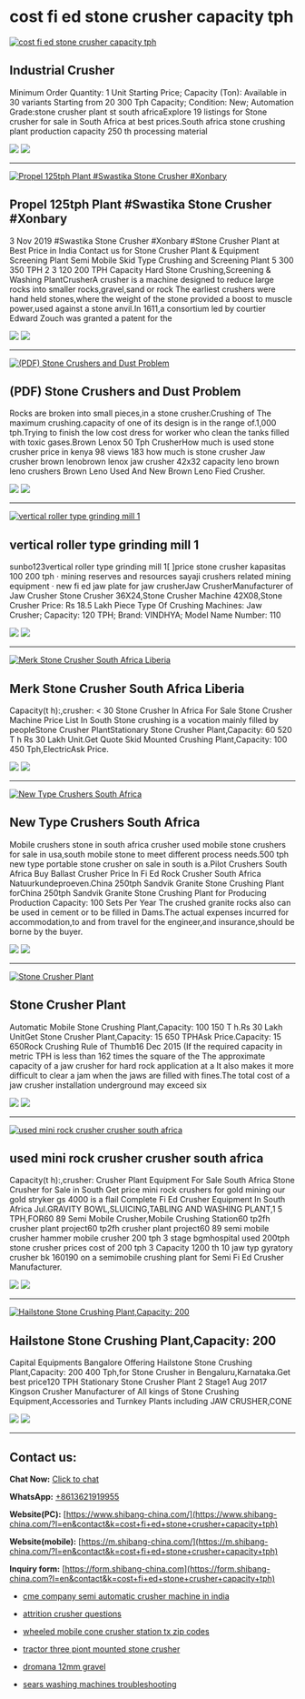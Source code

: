 # cost fi ed stone crusher capacity tph

<a href="https://swt.shibang-china.com/?l=en&img&k=cost+fi+ed+stone+crusher+capacity+tph" target="_blank">![cost fi ed stone crusher capacity tph](http://static.shibang-china.com/all-800x300/883.jpg)</a>

## Industrial Crusher
Minimum Order Quantity: 1 Unit Starting Price; Capacity (Ton): Available in 30 variants Starting from 20 300 Tph Capacity; Condition: New; Automation Grade:stone crusher plant st south africaExplore 19 listings for Stone crusher for sale in South Africa at best prices.South africa stone crushing plant production capacity 250 th processing material


<a href="https://whatsapp.shibangsoft.com/WhatsApp.php" target="_blank" title="WhatsApp">![](http://static.shibang-china.com/icon/whatsapp.png)</a> <a href="https://swt.shibang-china.com/?l=en&icon&k=cost+fi+ed+stone+crusher+capacity+tph" target="_blank">![](http://static.shibang-china.com/icon/chat-en.png)</a>

---

<a href="https://swt.shibang-china.com/?l=en&img&k=cost+fi+ed+stone+crusher+capacity+tph" target="_blank">![Propel 125tph Plant #Swastika Stone Crusher #Xonbary](http://static.shibang-china.com/all-800x300/445.jpg)</a>

## Propel 125tph Plant #Swastika Stone Crusher #Xonbary
3 Nov 2019 #Swastika Stone Crusher #Xonbary #Stone Crusher Plant at Best Price in India Contact us for Stone Crusher Plant &amp; Equipment Screening Plant Semi Mobile Skid Type Crushing and Screening Plant 5 300 350 TPH 2 3 120 200 TPH Capacity Hard Stone Crushing,Screening &amp; Washing PlantCrusherA crusher is a machine designed to reduce large rocks into smaller rocks,gravel,sand or rock The earliest crushers were hand held stones,where the weight of the stone provided a boost to muscle power,used against a stone anvil.In 1611,a consortium led by courtier Edward Zouch was granted a patent for the


<a href="https://whatsapp.shibangsoft.com/WhatsApp.php" target="_blank" title="WhatsApp">![](http://static.shibang-china.com/icon/whatsapp.png)</a> <a href="https://swt.shibang-china.com/?l=en&icon&k=cost+fi+ed+stone+crusher+capacity+tph" target="_blank">![](http://static.shibang-china.com/icon/chat-en.png)</a>

---

<a href="https://swt.shibang-china.com/?l=en&img&k=cost+fi+ed+stone+crusher+capacity+tph" target="_blank">![(PDF) Stone Crushers and Dust Problem](http://static.shibang-china.com/all-800x300/35.jpg)</a>

## (PDF) Stone Crushers and Dust Problem
Rocks are broken into small pieces,in a stone crusher.Crushing of The maximum crushing.capacity of one of its design is in the range of.1,000 tph.Trying to finish the low cost dress for worker who clean the tanks filled with toxic gases.Brown Lenox 50 Tph CrusherHow much is used stone crusher price in kenya 98 views 183 how much is stone crusher Jaw crusher brown lenobrown lenox jaw crusher 42x32 capacity leno brown leno crushers Brown Leno Used And New Brown Leno Fied Crusher.


<a href="https://whatsapp.shibangsoft.com/WhatsApp.php" target="_blank" title="WhatsApp">![](http://static.shibang-china.com/icon/whatsapp.png)</a> <a href="https://swt.shibang-china.com/?l=en&icon&k=cost+fi+ed+stone+crusher+capacity+tph" target="_blank">![](http://static.shibang-china.com/icon/chat-en.png)</a>

---

<a href="https://swt.shibang-china.com/?l=en&img&k=cost+fi+ed+stone+crusher+capacity+tph" target="_blank">![vertical roller type grinding mill 1](http://static.shibang-china.com/all-800x300/1075.jpg)</a>

## vertical roller type grinding mill 1
sunbo123vertical roller type grinding mill 1[ ]price stone crusher kapasitas 100 200 tph &middot; mining reserves and resources sayaji crushers related mining equipment &middot; new fi ed jaw plate for jaw crusherJaw CrusherManufacturer of Jaw Crusher Stone Crusher 36X24,Stone Crusher Machine 42X08,Stone Crusher Price: Rs 18.5 Lakh Piece Type Of Crushing Machines: Jaw Crusher; Capacity: 120 TPH; Brand: VINDHYA; Model Name Number: 110


<a href="https://whatsapp.shibangsoft.com/WhatsApp.php" target="_blank" title="WhatsApp">![](http://static.shibang-china.com/icon/whatsapp.png)</a> <a href="https://swt.shibang-china.com/?l=en&icon&k=cost+fi+ed+stone+crusher+capacity+tph" target="_blank">![](http://static.shibang-china.com/icon/chat-en.png)</a>

---

<a href="https://swt.shibang-china.com/?l=en&img&k=cost+fi+ed+stone+crusher+capacity+tph" target="_blank">![Merk Stone Crusher South Africa Liberia](http://static.shibang-china.com/all-800x300/908.jpg)</a>

## Merk Stone Crusher South Africa Liberia
Capacity(t h):,crusher: &lt; 30 Stone Crusher In Africa For Sale Stone Crusher Machine Price List In South Stone crushing is a vocation mainly filled by peopleStone Crusher PlantStationary Stone Crusher Plant,Capacity: 60 520 T h Rs 30 Lakh Unit.Get Quote Skid Mounted Crushing Plant,Capacity: 100 450 Tph,ElectricAsk Price.


<a href="https://whatsapp.shibangsoft.com/WhatsApp.php" target="_blank" title="WhatsApp">![](http://static.shibang-china.com/icon/whatsapp.png)</a> <a href="https://swt.shibang-china.com/?l=en&icon&k=cost+fi+ed+stone+crusher+capacity+tph" target="_blank">![](http://static.shibang-china.com/icon/chat-en.png)</a>

---

<a href="https://swt.shibang-china.com/?l=en&img&k=cost+fi+ed+stone+crusher+capacity+tph" target="_blank">![New Type Crushers South Africa](http://static.shibang-china.com/all-800x300/237.jpg)</a>

## New Type Crushers South Africa
Mobile crushers stone in south africa crusher used mobile stone crushers for sale in usa,south mobile stone to meet different process needs.500 tph new type portable stone crusher on sale in south is a.Pilot Crushers South Africa Buy Ballast Crusher Price In Fi Ed Rock Crusher South Africa Natuurkundeproeven.China 250tph Sandvik Granite Stone Crushing Plant forChina 250tph Sandvik Granite Stone Crushing Plant for Producing Production Capacity: 100 Sets Per Year The crushed granite rocks also can be used in cement or to be filled in Dams.The actual expenses incurred for accommodation,to and from travel for the engineer,and insurance,should be borne by the buyer.


<a href="https://whatsapp.shibangsoft.com/WhatsApp.php" target="_blank" title="WhatsApp">![](http://static.shibang-china.com/icon/whatsapp.png)</a> <a href="https://swt.shibang-china.com/?l=en&icon&k=cost+fi+ed+stone+crusher+capacity+tph" target="_blank">![](http://static.shibang-china.com/icon/chat-en.png)</a>

---

<a href="https://swt.shibang-china.com/?l=en&img&k=cost+fi+ed+stone+crusher+capacity+tph" target="_blank">![Stone Crusher Plant](http://static.shibang-china.com/all-800x300/1342.jpg)</a>

## Stone Crusher Plant
Automatic Mobile Stone Crushing Plant,Capacity: 100 150 T h.Rs 30 Lakh UnitGet Stone Crusher Plant,Capacity: 15 650 TPHAsk Price.Capacity: 15 650Rock Crushing Rule of Thumb16 Dec 2015 (If the required capacity in metric TPH is less than 162 times the square of the The approximate capacity of a jaw crusher for hard rock application at a It also makes it more difficult to clear a jam when the jaws are filled with fines.The total cost of a jaw crusher installation underground may exceed six


<a href="https://whatsapp.shibangsoft.com/WhatsApp.php" target="_blank" title="WhatsApp">![](http://static.shibang-china.com/icon/whatsapp.png)</a> <a href="https://swt.shibang-china.com/?l=en&icon&k=cost+fi+ed+stone+crusher+capacity+tph" target="_blank">![](http://static.shibang-china.com/icon/chat-en.png)</a>

---

<a href="https://swt.shibang-china.com/?l=en&img&k=cost+fi+ed+stone+crusher+capacity+tph" target="_blank">![used mini rock crusher crusher south africa](http://static.shibang-china.com/all-800x300/533.jpg)</a>

## used mini rock crusher crusher south africa
Capacity(t h):,crusher: Crusher Plant Equipment For Sale South Africa Stone Crusher for Sale in South Get price mini rock crushers for gold mining our gold stryker gs 4000 is a flail Complete Fi Ed Crusher Equipment In South Africa Jul.GRAVITY BOWL,SLUICING,TABLING AND WASHING PLANT,1 5 TPH,FOR60 89 Semi Mobile Crusher,Mobile Crushing Station60 tp2fh crusher plant project60 tp2fh crusher plant project60 89 semi mobile crusher hammer mobile crusher 200 tph 3 stage bgmhospital used 200tph stone crusher prices cost of 200 tph 3 Capacity 1200 th 10 jaw typ gyratory crusher bk 160190 on a semimobile crushing plant for Semi Fi Ed Crusher Manufacturer.


<a href="https://whatsapp.shibangsoft.com/WhatsApp.php" target="_blank" title="WhatsApp">![](http://static.shibang-china.com/icon/whatsapp.png)</a> <a href="https://swt.shibang-china.com/?l=en&icon&k=cost+fi+ed+stone+crusher+capacity+tph" target="_blank">![](http://static.shibang-china.com/icon/chat-en.png)</a>

---

<a href="https://swt.shibang-china.com/?l=en&img&k=cost+fi+ed+stone+crusher+capacity+tph" target="_blank">![Hailstone Stone Crushing Plant,Capacity: 200](http://static.shibang-china.com/all-800x300/94.jpg)</a>

## Hailstone Stone Crushing Plant,Capacity: 200
Capital Equipments Bangalore Offering Hailstone Stone Crushing Plant,Capacity: 200 400 Tph,for Stone Crusher in Bengaluru,Karnataka.Get best price120 TPH Stationary Stone Crusher Plant 2 Stage1 Aug 2017 Kingson Crusher Manufacturer of All kings of Stone Crushing Equipment,Accessories and Turnkey Plants including JAW CRUSHER,CONE


<a href="https://whatsapp.shibangsoft.com/WhatsApp.php" target="_blank" title="WhatsApp">![](http://static.shibang-china.com/icon/whatsapp.png)</a> <a href="https://swt.shibang-china.com/?l=en&icon&k=cost+fi+ed+stone+crusher+capacity+tph" target="_blank">![](http://static.shibang-china.com/icon/chat-en.png)</a>

---
## Contact us:

**Chat Now:** [Click to chat](https://swt.shibang-china.com?l=en&contact&k=cost+fi+ed+stone+crusher+capacity+tph)

**WhatsApp:**  [+8613621919955](https://whatsapp.shibangsoft.com/WhatsApp.php)

**Website(PC):** [https://www.shibang-china.com/](https://www.shibang-china.com/?l=en&contact&k=cost+fi+ed+stone+crusher+capacity+tph)

**Website(mobile):** [https://m.shibang-china.com/](https://m.shibang-china.com/?l=en&contact&k=cost+fi+ed+stone+crusher+capacity+tph)

**Inquiry form:** [https://form.shibang-china.com](https://form.shibang-china.com?l=en&contact&k=cost+fi+ed+stone+crusher+capacity+tph)

* [cme company semi automatic crusher machine in india](../167/cme%20company%20semi%20automatic%20crusher%20machine%20in%20india.md)

* [attrition crusher questions](../165/attrition%20crusher%20questions.md)

* [wheeled mobile cone crusher station tx zip codes](../170/wheeled%20mobile%20cone%20crusher%20station%20tx%20zip%20codes.md)

* [tractor three piont mounted stone crusher](../166/tractor%20three%20piont%20mounted%20stone%20crusher.md)

* [dromana 12mm gravel](../164/dromana%2012mm%20gravel.md)

* [sears washing machines troubleshooting](../162/sears%20washing%20machines%20troubleshooting.md)